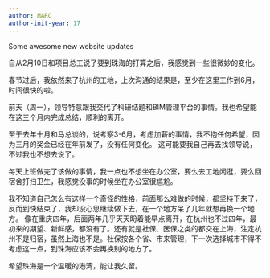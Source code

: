 ```yaml
---
author: MARC
author-init-year: 17
---
```


Some awesome new website updates

<!-- excerpt -->


自从2月10日和项目总工说了要到珠海的打算之后，我感觉到一些很微妙的变化。

春节过后，我依然来了杭州的工地，上次沟通的结果是，至少在这里工作到6月，时间很快的啦。

前天（周一），领导特意跟我交代了科研结题和BIM管理平台的事情。我也希望能在这三个月内完成总结，顺利的离开。

至于去年十月和马总谈的，说考察3-6月，考虑加薪的事情，我不抱任何希望，因为三月的奖金已经在年前发了，没有任何变化。
这可能要我自己再去找领导说，不过我也不想去说了。

每天上班做完了该做的事情，我一点也不想坐在办公室，要么去工地闲逛，要么回宿舍打扫卫生，我感觉没事的时候坐在办公室很尴尬。

我不知道自己怎么有这样一个奇怪的性格，前面那么难做的时候，都坚持下来了，反而到快结束了，我却没心思继续做下去，在一个地方呆了几年就想再换一个地方。
像在重庆四年，后面两年几乎天天盼着能早点离开，在杭州也不过四年，最初来的期望、新鲜感，都没有了。还有就是社保、医保之类的都交在上海，注定杭州不是归宿，虽然上海也不是。社保按各个省、市来管理，下一次选择城市不得不考虑这一点，到珠海应该不会再换别的地方了。

希望珠海是一个温暖的港湾，能让我久留。